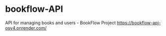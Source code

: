 # bookflow-API
API for managing books and users - BookFlow Project
https://bookflow-api-osy4.onrender.com/ 
